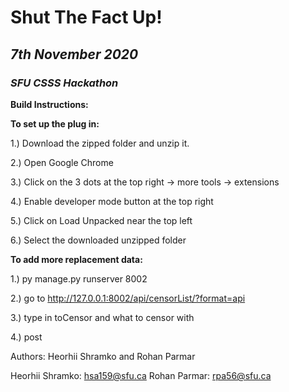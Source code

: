 # **Shut The Fact Up!** 

## *7th November 2020*

### *SFU CSSS Hackathon*

**Build Instructions:**

**To set up the plug in:**

1.) Download the zipped folder and unzip it.

2.) Open Google Chrome

3.) Click on the 3 dots at the top right -> more tools -> extensions

4.) Enable developer mode button at the top right

5.) Click on Load Unpacked near the top left

6.) Select the downloaded unzipped folder

**To add more replacement data:**

1.) py manage.py runserver 8002

2.) go to http://127.0.0.1:8002/api/censorList/?format=api

3.) type in toCensor and what to censor with

4.) post


Authors: Heorhii Shramko and Rohan Parmar

Heorhii Shramko: hsa159@sfu.ca
Rohan Parmar: rpa56@sfu.ca
